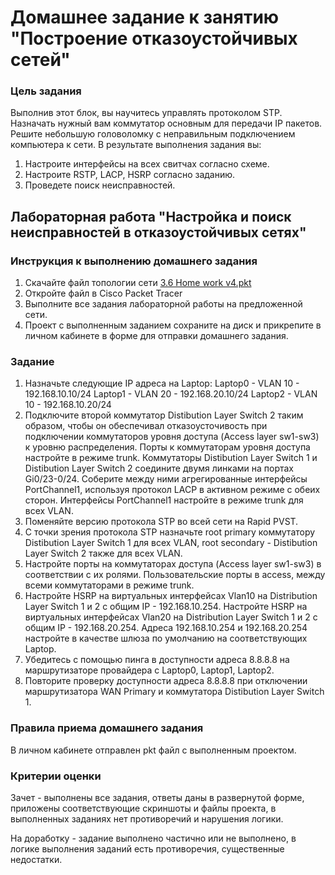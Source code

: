 # Домашнее задание к занятию "Построение отказоустойчивых сетей" 

### Цель задания

Выполнив этот блок, вы научитесь управлять протоколом STP. Назначать нужный вам коммутатор основным для передачи IP пакетов. Решите небольшую головоломку с неправильным подключением компьютера к сети. В результате выполнения задания вы:

1. Настроите интерфейсы на всех свитчах согласно схеме.
2. Настроите RSTP, LACP, HSRP согласно заданию.
3. Проведете поиск неисправностей.


## Лабораторная работа "Настройка и поиск неисправностей в отказоустойчивых сетях"

### Инструкция к выполнению домашнего задания

1. Скачайте файл топологии сети [3.6 Home work v4.pkt](https://github.com/netology-code/rsnt-homeworks/blob/main/3-06/3.6_Home_work_v4.pkt)
2. Откройте файл в Cisco Packet Tracer
3. Выполните все задания лабораторной работы на предложенной сети.
4. Проект с выполненным заданием сохраните на диск и прикрепите в личном кабинете в форме для отправки домашнего задания.

### Задание 

1. Назначьте следующие IP адреса на Laptop:
Laptop0 - VLAN 10 - 192.168.10.10/24
Laptop1 - VLAN 20 - 192.168.20.10/24
Laptop2 - VLAN 10 - 192.168.10.20/24
2. Подключите второй коммутатор Distibution Layer Switch 2 таким образом, чтобы он обеспечивал отказоусточивость при подключении коммутаторов уровня доступа (Access layer sw1-sw3) к уровню распределения.
Порты к коммутаторам уровня доступа настройте в режиме trunk.
Коммутаторы Distibution Layer Switch 1 и Distibution Layer Switch 2 соедините двумя линками на портах Gi0/23-0/24.
Соберите между ними агрегированные интерфейсы PortChannel1, используя протокол LACP в активном режиме с обеих сторон.
Интерфейсы PortChannel1 настройте в режиме trunk для всех VLAN.
3. Поменяйте версию протокола STP во всей сети на Rapid PVST.
4. С точки зрения протокола STP назначьте root primary коммутатору Distibution Layer Switch 1 для всех VLAN, root secondary - Distibution Layer Switch 2 также для всех VLAN.
5. Настройте порты на коммутаторах доступа (Access layer sw1-sw3) в соответствии с их ролями. Пользовательские порты в access, между всеми коммутаторами в режиме trunk.
6. Настройте HSRP на виртуальных интерфейсах Vlan10 на Distribution Layer Switch 1 и 2 с общим IP - 192.168.10.254.
Настройте HSRP на виртуальных интерфейсах Vlan20 на Distribution Layer Switch 1 и 2 с общим IP - 192.168.20.254.
Адреса 192.168.10.254 и 192.168.20.254 настройте в качестве шлюза по умолчанию на соответствующих Laptop.
7. Убедитесь с помощью пинга в доступности адреса 8.8.8.8 на маршрутизаторе провайдера с Laptop0, Laptop1, Laptop2.
8. Повторите проверку доступности адреса 8.8.8.8 при отключении маршрутизатора WAN Primary и коммутатора Distibution Layer Switch 1. 


### Правила приема домашнего задания

В личном кабинете отправлен pkt файл с выполненным проектом.

### Критерии оценки

Зачет - выполнены все задания, ответы даны в развернутой форме, приложены соответствующие скриншоты и файлы проекта, в выполненных заданиях нет противоречий и нарушения логики.

На доработку - задание выполнено частично или не выполнено, в логике выполнения заданий есть противоречия, существенные недостатки.

